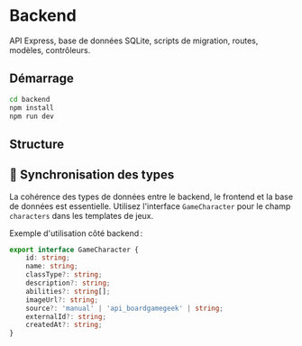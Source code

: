 # Backend

API Express, base de données SQLite, scripts de migration, routes, modèles, contrôleurs.

## Démarrage

```bash
cd backend
npm install
npm run dev
```

## Structure

## 🔗 Synchronisation des types

La cohérence des types de données entre le backend, le frontend et la base de données est essentielle. Utilisez l'interface `GameCharacter` pour le champ `characters` dans les templates de jeux.

Exemple d'utilisation côté backend :
```typescript
export interface GameCharacter {
	id: string;
	name: string;
	classType?: string;
	description?: string;
	abilities?: string[];
	imageUrl?: string;
	source?: 'manual' | 'api_boardgamegeek' | string;
	externalId?: string;
	createdAt?: string;
}
```

